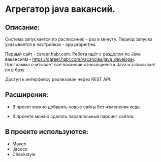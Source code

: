 # Агрегатор java вакансий.
## Описание:

Система запускается по расписанию - раз в минуту.  Период запуска указывается в настройках - app.properties.

Первый сайт - career.habr.com.
Работа идёт с разделом по Java вакансиям - https://career.habr.com/vacancies/java_developer.
Программа считывает все вакансии относящиеся к Java и записывает их в базу.

Доступ к интерфейсу реализован через REST API.

## Расширения:

 - В проект можно добавить новые сайты без изменения кода.

 - В проекте можно сделать параллельный парсинг сайтов.

## В проекте используются:
 - Maven 
 - Jacoco 
 - Checkstyle
